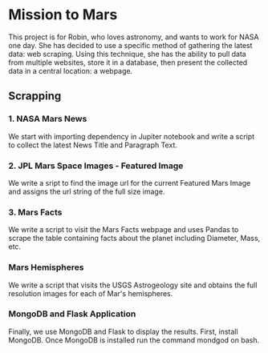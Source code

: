 # Mission to Mars

This project is for Robin, who loves astronomy, and wants to work for NASA one day. She has decided to use a specific method of gathering the latest data: web scraping. Using this technique, she has the ability to pull data from multiple websites, store it in a database, then present the collected data in a central location: a webpage.

## Scrapping

### 1. NASA Mars News
We start with importing dependency in Jupiter notebook and write a script to collect the latest News Title and Paragraph Text.

### 2. JPL Mars Space Images - Featured Image
We write a sript to find the image url for the current Featured Mars Image and assigns the url string of the full size image.

### 3. Mars Facts
We write a script to visit the Mars Facts webpage and uses Pandas to scrape the table containing facts about the planet including Diameter, Mass, etc.

### Mars Hemispheres
We write a script that visits the USGS Astrogeology site and obtains the full resolution images for each of Mar's hemispheres.

### MongoDB and Flask Application
Finally, we use MongoDB and Flask to display the results. First, install MongoDB. Once MongoDB is installed run the command mondgod on bash. 
